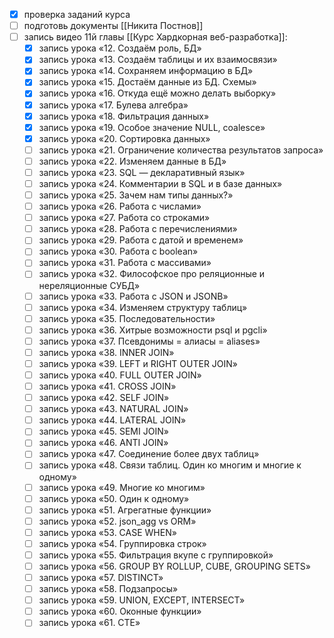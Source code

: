 - [x] проверка заданий курса
- [ ] подготовь документы [[Никита Постнов]]
- [ ] запись видео 11й главы [[Курс Хардкорная веб-разработка]]:
	- [x] запись урока «12. Создаём роль, БД»
	- [x] запись урока «13. Создаём таблицы и их взаимосвязи»
	- [x] запись урока «14. Сохраняем информацию в БД»
	- [x] запись урока «15. Достаём данные из БД. Схемы»
	- [x] запись урока «16. Откуда ещё можно делать выборку»
	- [x] запись урока «17. Булева алгебра»
	- [x] запись урока «18. Фильтрация данных»
	- [x] запись урока «19. Особое значение NULL, coalesce»
	- [x] запись урока «20. Сортировка данных»
	- [ ] запись урока «21. Ограничение количества результатов запроса»
	- [ ] запись урока «22. Изменяем данные в БД»
	- [ ] запись урока «23. SQL — декларативный язык»
	- [ ] запись урока «24. Комментарии в SQL и в базе данных»
	- [ ] запись урока «25. Зачем нам типы данных?»
	- [ ] запись урока «26. Работа с числами»
	- [ ] запись урока «27. Работа со строками»
	- [ ] запись урока «28. Работа с перечислениями»
	- [ ] запись урока «29. Работа с датой и временем»
	- [ ] запись урока «30. Работа с boolean»
	- [ ] запись урока «31. Работа с массивами»
	- [ ] запись урока «32. Философское про реляционные и нереляционные СУБД»
	- [ ] запись урока «33. Работа с JSON и JSONB»
	- [ ] запись урока «34. Изменяем структуру таблиц»
	- [ ] запись урока «35. Последовательности»
	- [ ] запись урока «36. Хитрые возможности psql и pgcli»
	- [ ] запись урока «37. Псевдонимы = алиасы = aliases»
	- [ ] запись урока «38. INNER JOIN»
	- [ ] запись урока «39. LEFT и RIGHT OUTER JOIN»
	- [ ] запись урока «40. FULL OUTER JOIN»
	- [ ] запись урока «41. CROSS JOIN»
	- [ ] запись урока «42. SELF JOIN»
	- [ ] запись урока «43. NATURAL JOIN»
	- [ ] запись урока «44. LATERAL JOIN»
	- [ ] запись урока «45. SEMI JOIN»
	- [ ] запись урока «46. ANTI JOIN»
	- [ ] запись урока «47. Соединение более двух таблиц»
	- [ ] запись урока «48. Связи таблиц. Один ко многим и многие к одному»
	- [ ] запись урока «49. Многие ко многим»
	- [ ] запись урока «50. Один к одному»
	- [ ] запись урока «51. Агрегатные функции»
	- [ ] запись урока «52. json_agg vs ORM»
	- [ ] запись урока «53. CASE WHEN»
	- [ ] запись урока «54. Группировка строк»
	- [ ] запись урока «55. Фильтрация вкупе с группировкой»
	- [ ] запись урока «56. GROUP BY ROLLUP, CUBE, GROUPING SETS»
	- [ ] запись урока «57. DISTINCT»
	- [ ] запись урока «58. Подзапросы»
	- [ ] запись урока «59. UNION, EXCEPT, INTERSECT»
	- [ ] запись урока «60. Оконные функции»
	- [ ] запись урока «61. CTE»